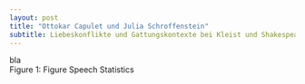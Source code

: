 ```yaml
---
layout: post
title: "Ottokar Capulet und Julia Schroffenstein"
subtitle: Liebeskonflikte und Gattungskontexte bei Kleist und Shakespeare
---
```

<div id="container">bla</div>
Figure 1: Figure Speech Statistics

<script src="{{ site.baseurl }}/public/js/jquery-3.1.1.min.js"></script>
<script src="{{ site.baseurl }}/public/js/hc/highcharts.js"></script>
<script type="text/javascript">
var d = [[{"drama":"vndf.0","figure":"Graf Paris","tokens":641},{"drama":"r0px.0","figure":"Santing,","tokens":586},{"drama":"rksp.0","figure":"PIRRO","tokens":366}],
[{"drama":"vndf.0","figure":"Escalus","tokens":654},{"drama":"r0px.0","figure":"Barnabe, ihre Tochter.","tokens":947},{"drama":"rksp.0","figure":"Angelo, und einige Bediente.","tokens":678}],
[{"drama":"vndf.0","figure":"Gräfin Capulet","tokens":954},{"drama":"r0px.0","figure":"Gertrude, Sylvesters Gemahlin, Stiefschwester der Eustache.","tokens":1346},{"drama":"rksp.0","figure":"Conti, Maler.","tokens":764}],
[{"drama":"vndf.0","figure":"Benvolio","tokens":1393},{"drama":"r0px.0","figure":"Johann, Ruperts natürlicher Sohn.","tokens":1655},{"drama":"rksp.0","figure":"Graf Appiani.","tokens":1133}],
[{"drama":"vndf.0","figure":"Mercutio","tokens":2171},{"drama":"r0px.0","figure":"Eustache, seine Gemahlin.","tokens":2117},{"drama":"rksp.0","figure":"Claudia Galotti, Eltern der Emilia.","tokens":2137}],
[{"drama":"vndf.0","figure":"Capulet","tokens":2749},{"drama":"r0px.0","figure":"Rupert, Graf von Schroffenstein, aus dem Hause Rossitz.","tokens":2392},{"drama":"rksp.0","figure":"Emilia Galotti.","tokens":2363}],
[{"drama":"vndf.0","figure":"Juliens Amme","tokens":2899},{"drama":"r0px.0","figure":"Jeronimus von Schroffenstein, aus dem Hause Wyk.","tokens":2516},{"drama":"rksp.0","figure":"Gräfin Orsina.","tokens":2962}],
[{"drama":"vndf.0","figure":"Bruder Lorenzo","tokens":3322},{"drama":"r0px.0","figure":"Agnes, ihre Tochter.","tokens":2669},{"drama":"rksp.0","figure":"Odoardo,","tokens":3398}],
[{"drama":"vndf.0","figure":"Julia","tokens":5112},{"drama":"r0px.0","figure":"Sylvester, sein Sohn, regierender Graf.","tokens":3534},{"drama":"rksp.0","figure":"Hettore Gonzaga, Prinz von Guastalla.","tokens":5553}],
[{"drama":"vndf.0","figure":"Romeo","tokens":5585},{"drama":"r0px.0","figure":"Ottokar, ihr Sohn.","tokens":5064},{"drama":"rksp.0","figure":"Marinelli, Kammerherr des Prinzen.","tokens":5660}]];

$(function () {
    $('#container').highcharts({
        chart: {
            type: 'column'
        },
        title: {
            text: ''
        },
        xAxis: {
            categories: ["Romeo und Julia (Ü: Schlegel)","Die Familie Schroffenstein","Emilia Galotti"]
        },
        yAxis: {
            min: 0,
            title: {
                text: 'Spoken tokens'
            },
            stackLabels: {
                enabled: false,
                style: {
                    fontWeight: 'bold',
                    color: (Highcharts.theme && Highcharts.theme.textColor) || 'gray'
                }
            }
        },
				colors: ["#D92120","#E66B2D","#E0A239","#C3BA45","#99BD5C","#70B484","#519CB8","#416FB8","#43328D","#781C81"],
        legend: {enabled:false},
        tooltip: {
						followPointer: true,
            headerFormat: '<b>{point.x}</b><br/>',
            pointFormat: '{point.name}: {point.y}'
        },
        plotOptions: {
            column: {
                stacking: 'normal',
                dataLabels: {
									format:"{point.name}",
                    enabled: false,
                    color: (Highcharts.theme && Highcharts.theme.dataLabelsColor) || 'white'
                }
            }
        },
        series: d.map(function(cur, _, _) {
					return {data:cur.map(function(cur2, ind2, _) {return {y:cur2.tokens, name:cur2.figure}})}
				})
    });
});
		</script>
